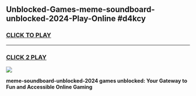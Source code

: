 
## Unblocked-Games-meme-soundboard-unblocked-2024-Play-Online #d4kcy
<h3>
<a href="https://news.freeplayer.one?title=meme-soundboard-unblocked-2024&ref=3">CLICK TO PLAY</a></h3>
<hr>

<h3>
<a href="https://news.freeplayer.one?title=meme-soundboard-unblocked-2024&ref=3">CLICK 2 PLAY</a>
  
</h3>

<a href="https://news.freeplayer.one?title=meme-soundboard-unblocked-2024&ref=3"><img src="https://clearcache.store/games.png"></a>


**meme-soundboard-unblocked-2024 games unblocked: Your Gateway to Fun and Accessible Online Gaming**
